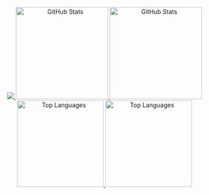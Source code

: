 <div align="center">

  
<a href="microblock.cc">
<img src="https://microblock.cc/std-github.webp" />
</a>

<a href="./#gh-dark-mode-only">
  <img src="https://github-readme-stats.vercel.app/api/?username=std-microblock&layout=compact&theme=dracula&hide_border=true" height=213 alt="GitHub Stats" />
</a>
<a href="./#gh-light-mode-only">
  <img src="https://github-readme-stats.vercel.app/api/?username=std-microblock&layout=compact" height=213 alt="GitHub Stats" />
</a>
<a href="./#gh-dark-mode-only">
  <img src="https://github-readme-stats.vercel.app/api/top-langs/?username=std-microblock&layout=compact&theme=dracula&hide_border=true" height=200 alt="Top Languages" />
</a>
<a href="./#gh-light-mode-only">
  <img src="https://github-readme-stats.vercel.app/api/top-langs/?username=std-microblock&layout=compact" height=200 alt="Top Languages" />
</a>

